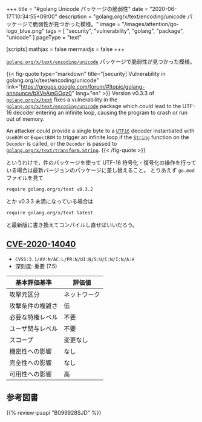 +++
title = "#golang Unicode パッケージの脆弱性"
date =  "2020-06-17T10:34:55+09:00"
description = "golang.org/x/text/encoding/unicode パッケージで脆弱性が見つかった模様。"
image = "/images/attention/go-logo_blue.png"
tags  = [ "security", "vulnerability", "golang", "package", "unicode" ]
pageType = "text"

[scripts]
  mathjax = false
  mermaidjs = false
+++

[`golang.org/x/text/encoding/unicode`] パッケージで脆弱性が見つかった模様。

{{< fig-quote type="markdown" title="[security] Vulnerability in golang.org/x/text/encoding/unicode" link="https://groups.google.com/forum/#!topic/golang-announce/bXVeAmGOqz0" lang="en" >}}
Version v0.3.3 of [`golang.org/x/text`](http://golang.org/x/text) fixes a vulnerability in the [`golang.org/x/text/encoding/unicode`](http://golang.org/x/text/encoding/unicode) package which could lead to the UTF-16 decoder entering an infinite loop, causing the program to crash or run out of memory.

An attacker could provide a single byte to a [`UTF16`](https://pkg.go.dev/golang.org/x/text/encoding/unicode?tab=doc#UTF16) decoder instantiated with `UseBOM` or `ExpectBOM` to trigger an infinite loop if the [`String`](https://pkg.go.dev/golang.org/x/text/encoding?tab=doc#Decoder.String) function on the `Decoder` is called, or the `Decoder` is passed to [`golang.org/x/text/transform.String`](https://pkg.go.dev/golang.org/x/text/transform?tab=doc#String).
{{< /fig-quote >}}

というわけで，件のパッケージを使って UTF-16 符号化・復号化の操作を行っている場合は最新バージョンのパッケージに差し替えること。
とりあえず `go.mod` ファイルを見て

```text
require golang.org/x/text v0.3.2
```

とか v0.3.3 未満になっている場合は

```text
require golang.org/x/text latest
```

と最新版に書き換えてコンパイルし直せばいいだろう。

## [CVE-2020-14040]

- `CVSS:3.1/AV:N/AC:L/PR:N/UI:N/S:U/C:N/I:N/A:H`
- 深刻度: 重要 (7.5)

| 基本評価基準     | 評価値       |
| ---------------- | ------------ |
| 攻撃元区分       | ネットワーク |
| 攻撃条件の複雑さ | 低           |
| 必要な特権レベル | 不要         |
| ユーザ関与レベル | 不要         |
| スコープ         | 変更なし     |
| 機密性への影響   | なし         |
| 完全性への影響   | なし         |
| 可用性への影響   | 高           |

[Go]: https://go.dev/
[Go 言語]: https://golang.org/ "The Go Programming Language"
[`golang.org/x/text/encoding/unicode`]: https://pkg.go.dev/golang.org/x/text/encoding/unicode "unicode package · pkg.go.dev"
[CVE-2020-14040]: https://nvd.nist.gov/vuln/detail/CVE-2020-14040

## 参考図書

{{% review-paapi "B099928SJD" %}} <!-- プログラミング言語Go -->
